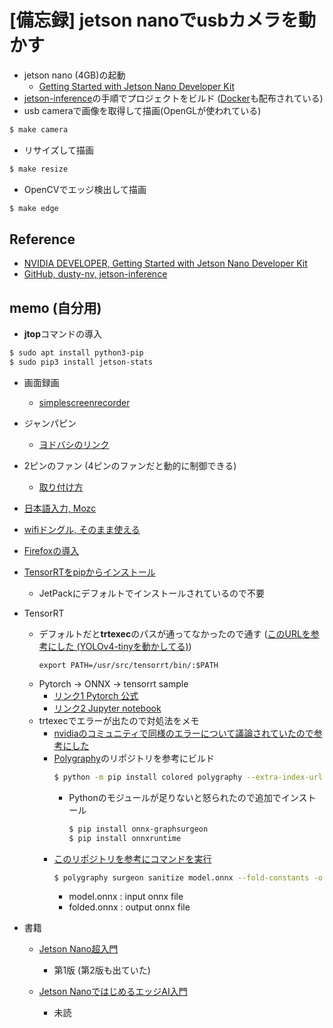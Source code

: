 # [備忘録] jetson nanoでusbカメラを動かす
- jetson nano (4GB)の起動
  - [Getting Started with Jetson Nano Developer Kit](https://developer.nvidia.com/embedded/learn/get-started-jetson-nano-devkit)
- [jetson-inference](https://github.com/dusty-nv/jetson-inference/blob/master/docs/building-repo-2.md)の手順でプロジェクトをビルド ([Docker](https://github.com/dusty-nv/jetson-inference/blob/master/docs/aux-docker.md)も配布されている)
-  usb cameraで画像を取得して描画(OpenGLが使われている)
~~~ bash
$ make camera 
~~~

- リサイズして描画
~~~ bash
$ make resize
~~~

- OpenCVでエッジ検出して描画
~~~ bash
$ make edge
~~~

## Reference
- [NVIDIA DEVELOPER, Getting Started with Jetson Nano Developer Kit](https://developer.nvidia.com/embedded/learn/get-started-jetson-nano-devkit)
- [GitHub, dusty-nv, jetson-inference](https://github.com/dusty-nv/jetson-inference)

## memo (自分用)
- **jtop**コマンドの導入
~~~ bash
$ sudo apt install python3-pip
$ sudo pip3 install jetson-stats 
~~~
- 画面録画
  -  [simplescreenrecorder](https://ry0.github.io/blog/2016/02/21/simplescreenrecorder/#gsc.tab=0)
- ジャンパピン
  - [ヨドバシのリンク](https://www.yodobashi.com/product-detail/000000341309927595/)
- 2ピンのファン (4ピンのファンだと動的に制御できる)
  - [取り付け方](http://neoview.blog.jp/archives/31704137.html)

- [日本語入力, Mozc](https://toyo-interest.com/jetson-nano/jetson-nano%E6%97%A5%E6%9C%AC%E8%AA%9E%E5%85%A5%E5%8A%9B%E3%81%A7%E3%81%8D%E3%82%8B%E3%82%88%E3%81%86%E3%81%AB%E3%81%99%E3%82%8B/)

- [wifiドングル, そのまま使える](https://www.amazon.co.jp/gp/product/B008IFXQFU/ref=ppx_yo_dt_b_search_asin_title?ie=UTF8&th=1)

- [Firefoxの導入](https://www.kkaneko.jp/tools/ubuntu/firefox.html)

- [TensorRTをpipからインストール](https://zenn.dev/fate_shelled/scraps/46dfef81ec8440)   
  - JetPackにデフォルトでインストールされているので不要
 
- TensorRT
  - デフォルトだと**trtexec**のパスが通ってなかったので通す ([このURLを参考にした (YOLOv4-tinyを動かしてる)](https://zenn.dev/rain_squallman/articles/8781d3efef23b9caabc6))
    ~~~
    export PATH=/usr/src/tensorrt/bin/:$PATH
    ~~~
  - Pytorch -> ONNX -> tensorrt sample
    - [リンク1 Pytorch 公式](https://pytorch.org/blog/running-pytorch-models-on-jetson-nano/)
    - [リンク2 Jupyter notebook](https://github.com/NVIDIA/TensorRT/blob/master/quickstart/IntroNotebooks/4.%20Using%20PyTorch%20through%20ONNX.ipynb)
  - trtexecでエラーが出たので対処法をメモ
    - [nvidiaのコミュニティで同様のエラーについて議論されていたので参考にした](https://forums.developer.nvidia.com/t/ishufflelayer-applied-to-shape-tensor-must-have-0-or-1-reshape-dimensions-dimensions-were-1-2/200183)
    - [Polygraphy](https://github.com/NVIDIA/TensorRT/tree/master/tools/Polygraphy)のリポジトリを参考にビルド
      ~~~bash
      $ python -m pip install colored polygraphy --extra-index-url https://pypi.ngc.nvidia.com
      ~~~
      - Pythonのモジュールが足りないと怒られたので追加でインストール
        ~~~bash
        $ pip install onnx-graphsurgeon
        $ pip install onnxruntime
        ~~~
    - [このリポジトリを参考にコマンドを実行](https://github.com/NVIDIA/TensorRT/tree/master/tools/Polygraphy/examples/cli/surgeon/02_folding_constants)
      ~~~bash
      $ polygraphy surgeon sanitize model.onnx --fold-constants -o folded.onnx
      ~~~
      - model.onnx : input onnx file
      - folded.onnx : output onnx file

- 書籍
  -  [Jetson Nano超入門](https://www.amazon.co.jp/Jetson-Nano%E8%B6%85%E5%85%A5%E9%96%80-Japan-User-Group/dp/4800712513/ref=asc_df_4800712513/?tag=jpgo-22&linkCode=df0&hvadid=407550551951&hvpos=&hvnetw=g&hvrand=10416878901026062658&hvpone=&hvptwo=&hvqmt=&hvdev=c&hvdvcmdl=&hvlocint=&hvlocphy=1009745&hvtargid=pla-1044960961872&psc=1&th=1&psc=1)
     - 第1版 (第2版も出ていた)

  - [Jetson NanoではじめるエッジAI入門](https://www.amazon.co.jp/Jetson-Nano%E3%81%A7%E3%81%AF%E3%81%98%E3%82%81%E3%82%8B%E3%82%A8%E3%83%83%E3%82%B8AI%E5%85%A5%E9%96%80-%E5%9D%82%E6%9C%AC-%E4%BF%8A%E4%B9%8B/dp/4863543166)
    - 未読
